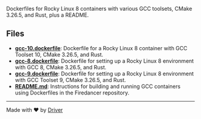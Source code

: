 <!--------------------------------------------------------------------------------->
<!-- IMPORTANT: This file is auto-generated by Driver (https://driver.ai). -------->
<!-- Manual edits may be overwritten on future commits. --------------------------->
<!--------------------------------------------------------------------------------->

Dockerfiles for Rocky Linux 8 containers with various GCC toolsets, CMake 3.26.5, and Rust, plus a README.


## Files
- **[gcc-10.dockerfile](gcc-10.dockerfile.md)**: Dockerfile for a Rocky Linux 8 container with GCC Toolset 10, CMake 3.26.5, and Rust.
- **[gcc-8.dockerfile](gcc-8.dockerfile.md)**: Dockerfile for setting up a Rocky Linux 8 environment with GCC 8, CMake 3.26.5, and Rust.
- **[gcc-9.dockerfile](gcc-9.dockerfile.md)**: Dockerfile for setting up a Rocky Linux 8 environment with GCC Toolset 9, CMake 3.26.5, and Rust.
- **[README.md](README.md.md)**: Instructions for building and running GCC containers using Dockerfiles in the Firedancer repository.

---
Made with ❤️ by [Driver](https://www.driver.ai/)